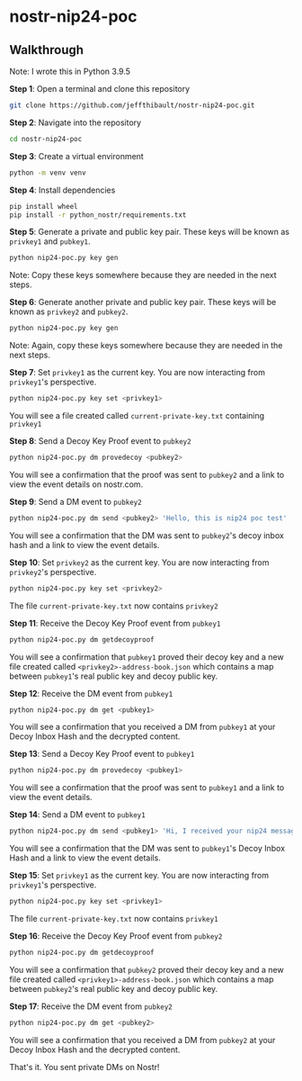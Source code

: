 # nostr-nip24-poc

## Walkthrough
Note: I wrote this in Python 3.9.5

**Step 1**: Open a terminal and clone this repository
```bash
git clone https://github.com/jeffthibault/nostr-nip24-poc.git
```

**Step 2**: Navigate into the repository
```bash
cd nostr-nip24-poc
```

**Step 3**: Create a virtual environment
```bash
python -m venv venv
```

**Step 4**: Install dependencies
```bash
pip install wheel
pip install -r python_nostr/requirements.txt
```

**Step 5**: Generate a private and public key pair. These keys will be known as `privkey1` and `pubkey1`.
```bash
python nip24-poc.py key gen
```
Note: Copy these keys somewhere because they are needed in the next steps.
 
**Step 6**: Generate another private and public key pair. These keys will be known as `privkey2` and `pubkey2`.
```bash
python nip24-poc.py key gen
```
Note: Again, copy these keys somewhere because they are needed in the next steps.
 
**Step 7**: Set `privkey1` as the current key. You are now interacting from `privkey1`'s perspective.
```bash
python nip24-poc.py key set <privkey1>
```
You will see a file created called `current-private-key.txt` containing `privkey1`
 
**Step 8**: Send a Decoy Key Proof event to `pubkey2`
```bash
python nip24-poc.py dm provedecoy <pubkey2>
```
You will see a confirmation that the proof was sent to `pubkey2` and a link to view the event details on nostr.com.
 
**Step 9**: Send a DM event to `pubkey2`
```bash
python nip24-poc.py dm send <pubkey2> 'Hello, this is nip24 poc test'
```
You will see a confirmation that the DM was sent to `pubkey2`'s decoy inbox hash and a link to view the event details.
 
**Step 10**: Set `privkey2` as the current key. You are now interacting from `privkey2`'s perspective.
```bash
python nip24-poc.py key set <privkey2>
```
The file `current-private-key.txt` now contains `privkey2`
 
**Step 11**: Receive the Decoy Key Proof event from `pubkey1`
```bash
python nip24-poc.py dm getdecoyproof
```
You will see a confirmation that `pubkey1` proved their decoy key and a new file created called `<privkey2>-address-book.json` which contains a map between `pubkey1`'s real public key and decoy public key.

**Step 12**: Receive the DM event from `pubkey1`
```bash
python nip24-poc.py dm get <pubkey1>
```
You will see a confirmation that you received a DM from `pubkey1` at your Decoy Inbox Hash and the decrypted content.
 
**Step 13**: Send a Decoy Key Proof event to `pubkey1`
```bash
python nip24-poc.py dm provedecoy <pubkey1>
```
You will see a confirmation that the proof was sent to `pubkey1` and a link to view the event details.
  
**Step 14**: Send a DM event to `pubkey1`
```bash
python nip24-poc.py dm send <pubkey1> 'Hi, I received your nip24 message'
```
You will see a confirmation that the DM was sent to `pubkey1`'s Decoy Inbox Hash and a link to view the event details.
  
**Step 15**: Set `privkey1` as the current key. You are now interacting from `privkey1`'s perspective.
```bash
python nip24-poc.py key set <privkey1>
```
The file `current-private-key.txt` now contains `privkey1`
 
**Step 16**: Receive the Decoy Key Proof event from `pubkey2`
```bash
python nip24-poc.py dm getdecoyproof
```
You will see a confirmation that `pubkey2` proved their decoy key and a new file created called `<privkey1>-address-book.json` which contains a map between `pubkey2`'s real public key and decoy public key.
 
**Step 17**: Receive the DM event from `pubkey2`
```bash
python nip24-poc.py dm get <pubkey2>
```
You will see a confirmation that you received a DM from `pubkey2` at your Decoy Inbox Hash and the decrypted content.
  
That's it. You sent private DMs on Nostr!
 
